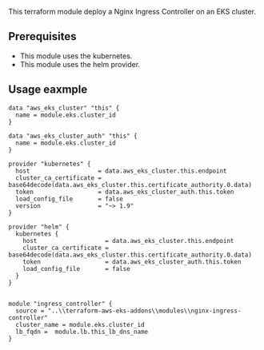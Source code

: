 This terraform module deploy a Nginx Ingress Controller on an EKS cluster.

## Prerequisites
- This module uses the kubernetes.
- This module uses the helm provider.

## Usage eaxmple
```
data "aws_eks_cluster" "this" {
  name = module.eks.cluster_id
}

data "aws_eks_cluster_auth" "this" {
  name = module.eks.cluster_id
}

provider "kubernetes" {
  host                   = data.aws_eks_cluster.this.endpoint
  cluster_ca_certificate = base64decode(data.aws_eks_cluster.this.certificate_authority.0.data)
  token                  = data.aws_eks_cluster_auth.this.token
  load_config_file       = false
  version                = "~> 1.9"
}

provider "helm" {
  kubernetes {
    host                   = data.aws_eks_cluster.this.endpoint
    cluster_ca_certificate = base64decode(data.aws_eks_cluster.this.certificate_authority.0.data)
    token                  = data.aws_eks_cluster_auth.this.token
    load_config_file       = false
  }
}


module "ingress_controller" {
  source = "..\\terraform-aws-eks-addons\\modules\\nginx-ingress-controller"
  cluster_name = module.eks.cluster_id
  lb_fqdn =  module.lb.this_lb_dns_name
}
```
